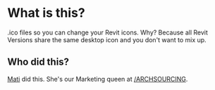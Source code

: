 # What is this? 
.ico files so you can change your Revit icons. 
Why? Because all Revit Versions share the same desktop icon and you don't want to mix up. 

## Who did this?
[Mati](https://twitter.com/BachinoMatilde) did this. She's our Marketing queen at [/ARCHSOURCING](http://archsourcing.com/).


